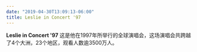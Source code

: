 ```yaml
---
date: "2019-04-30T13:09:13-06:00"
title: Leslie in Concert '97
---
```


**Leslie in Concert '97** 这是他在1997年所举行的全球演唱会，这场演唱会共跨越了4个大洲，23个地区，观看人数逾3500万人。
